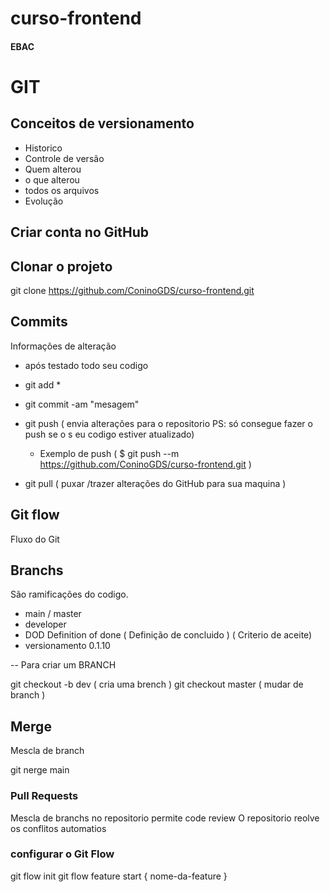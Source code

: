 
# curso-frontend
####  EBAC

# GIT

## Conceitos de versionamento
- Historico
- Controle de versão
- Quem alterou
- o que alterou
- todos os arquivos
- Evolução
 

## Criar conta no GitHub

## Clonar o projeto
git clone https://github.com/ConinoGDS/curso-frontend.git

## Commits
Informações de alteração
- após testado todo seu codigo
- git add *
- git commit -am "mesagem"
- git push ( envia alterações para o repositorio PS: só consegue fazer o push se o s  eu codigo estiver atualizado)  
  - Exemplo de push  ( $ git push --m https://github.com/ConinoGDS/curso-frontend.git   )

- git pull ( puxar /trazer alterações do GitHub para sua maquina )

## Git flow
Fluxo do Git

## Branchs
São ramificações do codigo.

- main / master
- developer
- DOD  Definition of done   ( Definição de concluido )  ( Criterio de aceite)
- versionamento 0.1.10

-- Para criar um BRANCH

git checkout -b dev ( cria uma brench )
git checkout master ( mudar de branch ) 


## Merge
Mescla de branch

git nerge main 

### Pull Requests
Mescla de branchs  no repositorio
permite code review
O repositorio reolve os conflitos automatios


### configurar o Git Flow 

git flow init
git flow feature start { nome-da-feature }
